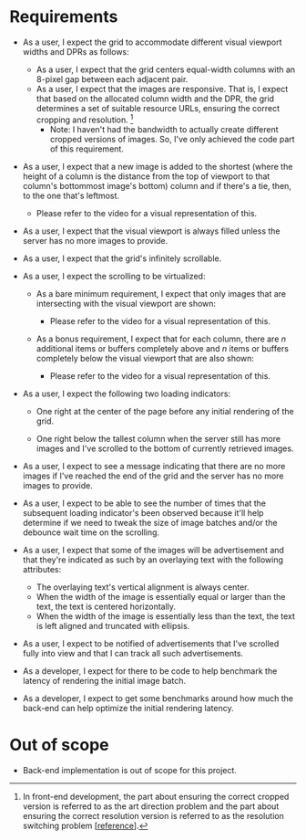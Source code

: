 # Requirements

- As a user, I expect the grid to accommodate different visual viewport widths
  and DPRs as follows:

  - As a user, I expect that the grid centers equal-width columns with an
    8-pixel gap between each adjacent pair.
  - As a user, I expect that the images are responsive. That is, I expect that
    based on the allocated column width and the DPR, the grid determines a set of
    suitable resource URLs, ensuring the correct cropping and resolution. [^1]
    - Note: I haven't had the bandwidth to actually create different cropped
      versions of images. So, I've only achieved the code part of this
      requirement.

- As a user, I expect that a new image is added to the shortest (where the
  height of a column is the distance from the top of viewport to that column's
  bottommost image's bottom) column and if there's a tie, then, to the one
  that's leftmost.

  - Please refer to the video for a visual representation of this.

- As a user, I expect that the visual viewport is always filled unless the
  server has no more images to provide.

- As a user, I expect that the grid's infinitely scrollable.

- As a user, I expect the scrolling to be virtualized:

  - As a bare minimum requirement, I expect that only images that are
    intersecting with the visual viewport are shown:

    - Please refer to the video for a visual representation of this.

  - As a bonus requirement, I expect that for each column, there are _n_
    additional items or buffers completely above and _n_ items or buffers
    completely below the visual viewport that are also shown:

    - Please refer to the video for a visual representation of this.

- As a user, I expect the following two loading indicators:

  - One right at the center of the page before any initial rendering of the
    grid.

  - One right below the tallest column when the server still has more images and
    I've scrolled to the bottom of currently retrieved images.

- As a user, I expect to see a message indicating that there are no more images
  if I've reached the end of the grid and the server has no more images to
  provide.

- As a user, I expect to be able to see the number of times that the subsequent
  loading indicator's been observed because it'll help determine if we need to
  tweak the size of image batches and/or the debounce wait time on the
  scrolling.

- As a user, I expect that some of the images will be advertisement and that
  they're indicated as such by an overlaying text with the following attributes:

  - The overlaying text's vertical alignment is always center.
  - When the width of the image is essentially equal or larger than the text,
    the text is centered horizontally.
  - When the width of the image is essentially less than the text, the text is
    left aligned and truncated with ellipsis.

- As a user, I expect to be notified of advertisements that I've
  scrolled fully into view and that I can track all such advertisements.

- As a developer, I expect for there to be code to help benchmark the
  latency of rendering the initial image batch.

- As a developer, I expect to get some benchmarks around how much the back-end
  can help optimize the initial rendering latency.

# Out of scope

- Back-end implementation is out of scope for this project.

[^1]:
    In front-end development, the part about ensuring the correct cropped
    version is referred to as the art direction problem and the part about
    ensuring the correct resolution version is referred to as the resolution
    switching problem [[reference](https://developer.mozilla.org/en-US/docs/Learn/HTML/Multimedia_and_embedding/Responsive_images)].
